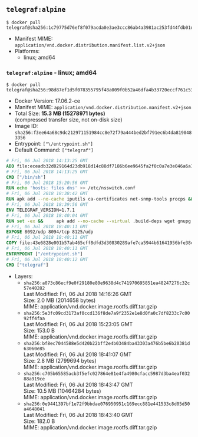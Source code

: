 ## `telegraf:alpine`

```console
$ docker pull telegraf@sha256:1c79775d76ef8f079acda0e3ae3ccc86ab4a3981ac253fd44fdb01df2631cb49
```

-	Manifest MIME: `application/vnd.docker.distribution.manifest.list.v2+json`
-	Platforms:
	-	linux; amd64

### `telegraf:alpine` - linux; amd64

```console
$ docker pull telegraf@sha256:98d87ef1d5f078355795f48a009f0b52a46dfa4b33720eccf761c531246c885b
```

-	Docker Version: 17.06.2-ce
-	Manifest MIME: `application/vnd.docker.distribution.manifest.v2+json`
-	Total Size: **15.3 MB (15278971 bytes)**  
	(compressed transfer size, not on-disk size)
-	Image ID: `sha256:f3ee64a68c9dc212971151984cc8e72f79a444bed2bf791ec6b4da8190483356`
-	Entrypoint: `["\/entrypoint.sh"]`
-	Default Command: `["telegraf"]`

```dockerfile
# Fri, 06 Jul 2018 14:13:25 GMT
ADD file:eceadb32d029164d23db918d14c88df7186b6ee9645fa2f0c0a7e3e046a6a129 in / 
# Fri, 06 Jul 2018 14:13:25 GMT
CMD ["/bin/sh"]
# Fri, 06 Jul 2018 15:20:56 GMT
RUN echo 'hosts: files dns' >> /etc/nsswitch.conf
# Fri, 06 Jul 2018 18:38:42 GMT
RUN apk add --no-cache iputils ca-certificates net-snmp-tools procps &&     update-ca-certificates
# Fri, 06 Jul 2018 18:39:56 GMT
ENV TELEGRAF_VERSION=1.7.1
# Fri, 06 Jul 2018 18:40:04 GMT
RUN set -ex &&     apk add --no-cache --virtual .build-deps wget gnupg tar &&     for key in         05CE15085FC09D18E99EFB22684A14CF2582E0C5 ;     do         gpg --keyserver ha.pool.sks-keyservers.net --recv-keys "$key" ||         gpg --keyserver pgp.mit.edu --recv-keys "$key" ||         gpg --keyserver keyserver.pgp.com --recv-keys "$key" ;     done &&     wget --no-verbose https://dl.influxdata.com/telegraf/releases/telegraf-${TELEGRAF_VERSION}-static_linux_amd64.tar.gz.asc &&     wget --no-verbose https://dl.influxdata.com/telegraf/releases/telegraf-${TELEGRAF_VERSION}-static_linux_amd64.tar.gz &&     gpg --batch --verify telegraf-${TELEGRAF_VERSION}-static_linux_amd64.tar.gz.asc telegraf-${TELEGRAF_VERSION}-static_linux_amd64.tar.gz &&     mkdir -p /usr/src /etc/telegraf &&     tar -C /usr/src -xzf telegraf-${TELEGRAF_VERSION}-static_linux_amd64.tar.gz &&     mv /usr/src/telegraf*/telegraf.conf /etc/telegraf/ &&     chmod +x /usr/src/telegraf*/* &&     cp -a /usr/src/telegraf*/* /usr/bin/ &&     rm -rf *.tar.gz* /usr/src /root/.gnupg &&     apk del .build-deps
# Fri, 06 Jul 2018 18:40:11 GMT
EXPOSE 8092/udp 8094/tcp 8125/udp
# Fri, 06 Jul 2018 18:40:11 GMT
COPY file:43e6828e001b57ab465cff8dfd3d30830289afe7ca5944b61641956bfe38cd1c in /entrypoint.sh 
# Fri, 06 Jul 2018 18:40:11 GMT
ENTRYPOINT ["/entrypoint.sh"]
# Fri, 06 Jul 2018 18:40:12 GMT
CMD ["telegraf"]
```

-	Layers:
	-	`sha256:a073c86ecf9e0f29180e80e9638d4c741970695851ea48247276c32c57e40282`  
		Last Modified: Fri, 06 Jul 2018 14:16:26 GMT  
		Size: 2.0 MB (2014658 bytes)  
		MIME: application/vnd.docker.image.rootfs.diff.tar.gzip
	-	`sha256:5e3fc09cd3173af0ccd136f8de7a9f2352e1e8d0fa0c7df8233c7c0092ff4faa`  
		Last Modified: Fri, 06 Jul 2018 15:23:05 GMT  
		Size: 153.0 B  
		MIME: application/vnd.docker.image.rootfs.diff.tar.gzip
	-	`sha256:bf8ec7044588e5d420b22bff2e4b03484ba43303a476b5be6b20381d63060e85`  
		Last Modified: Fri, 06 Jul 2018 18:41:07 GMT  
		Size: 2.8 MB (2799694 bytes)  
		MIME: application/vnd.docker.image.rootfs.diff.tar.gzip
	-	`sha256:c705b65585acb3f5efc027864e81e4fa4980cfacc5987d3ba4eaf03288a919ce`  
		Last Modified: Fri, 06 Jul 2018 18:43:47 GMT  
		Size: 10.5 MB (10464284 bytes)  
		MIME: application/vnd.docker.image.rootfs.diff.tar.gzip
	-	`sha256:0e9441397bf1e72f9bbdae076950951c169ecc881e441533c8d05d50a4648041`  
		Last Modified: Fri, 06 Jul 2018 18:43:40 GMT  
		Size: 182.0 B  
		MIME: application/vnd.docker.image.rootfs.diff.tar.gzip
